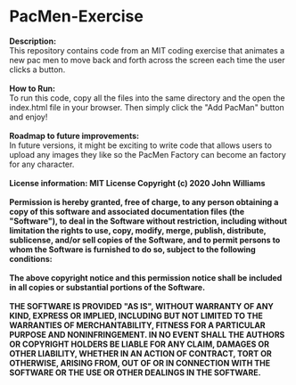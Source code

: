 # PacMen-Exercise
<b>Description:</b><br>
This repository contains code from an MIT coding exercise that animates a new pac men to move back and forth across the screen each time the user clicks a button.<br> 
<br>
<b>How to Run:</b><br> 
To run this code, copy all the files into the same directory and the open the index.html file in your browser. Then simply click the "Add PacMan" button and enjoy!<br>
<br>
<b>Roadmap to future improvements:</b><br>
In future versions, it might be exciting to write code that allows users to upload any images they like so the PacMen Factory can become an factory for any character.<br> 
<br>
<b>License information:<b/> MIT License Copyright (c) 2020 John Williams<br>
<br>
Permission is hereby granted, free of charge, to any person obtaining a copy of this software and associated documentation files (the "Software"), to deal in the Software without restriction, including without limitation the rights to use, copy, modify, merge, publish, distribute, sublicense, and/or sell copies of the Software, and to permit persons to whom the Software is furnished to do so, subject to the following conditions:<br>
<br>
The above copyright notice and this permission notice shall be included in all copies or substantial portions of the Software.<br>
<br>
THE SOFTWARE IS PROVIDED "AS IS", WITHOUT WARRANTY OF ANY KIND, EXPRESS OR IMPLIED, INCLUDING BUT NOT LIMITED TO THE WARRANTIES OF MERCHANTABILITY, FITNESS FOR A PARTICULAR PURPOSE AND NONINFRINGEMENT. IN NO EVENT SHALL THE AUTHORS OR COPYRIGHT HOLDERS BE LIABLE FOR ANY CLAIM, DAMAGES OR OTHER LIABILITY, WHETHER IN AN ACTION OF CONTRACT, TORT OR OTHERWISE, ARISING FROM, OUT OF OR IN CONNECTION WITH THE SOFTWARE OR THE USE OR OTHER DEALINGS IN THE SOFTWARE.
<br>
